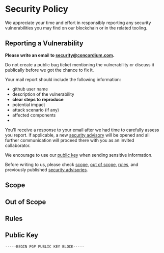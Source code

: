 # Security Policy

We appreciate your time and effort in responsibly reporting any security vulnerabilities you may find on our blockchain or in the related tooling.

## Reporting a Vulnerability

**Please write an email to <security@concordium.com>.**

Do not create a public bug ticket mentioning the vulnerability or discuss it publically before we got the chance to fix it.

Your mail report should include the following information:
- github user name
- description of the vulnerability
- **clear steps to reproduce**
- potential impact
- attack scenario (if any)
- affected components
-
You'll receive a response to your email after we had time to carefully assess you report. If applicable, a new [security advisory](https://github.com/concordium-cl/sandbox/security/advisories) will be opened and all further communication will proceed there with you as an invited collaborator.

We encourage to use our [public key](#public-key) when sending sensitive information.

Before writing to us, please check [scope](#scope), [out of scope](#out-of-scope), [rules](#rules), and previously published [security advisories](https://github.com/concordium-cl/sandbox/security/advisories).

## Scope
## Out of Scope
## Rules

## Public Key
```
-----BEGIN PGP PUBLIC KEY BLOCK-----
```
